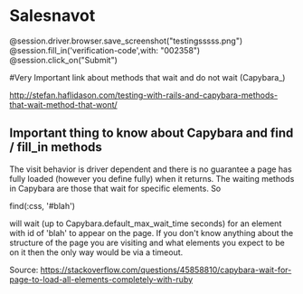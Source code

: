 # Salesnavot

@session.driver.browser.save_screenshot("testingsssss.png")
@session.fill_in('verification-code',with: "002358")
@session.click_on("Submit")


#Very Important link about methods that wait and do not wait (Capybara_)

http://stefan.haflidason.com/testing-with-rails-and-capybara-methods-that-wait-method-that-wont/

## Important thing to know about Capybara and find / fill_in methods


The visit behavior is driver dependent and there is no guarantee a page has fully loaded (however you define fully) when it returns. The waiting methods in Capybara are those that wait for specific elements. So

find(:css, '#blah')

will wait (up to Capybara.default_max_wait_time seconds) for an element with id of 'blah' to appear on the page. If you don't know anything about the structure of the page you are visiting and what elements you expect to be on it then the only way would be via a timeout.

Source: https://stackoverflow.com/questions/45858810/capybara-wait-for-page-to-load-all-elements-completely-with-ruby
